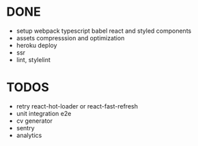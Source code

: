 # DONE

- setup webpack typescript babel react and styled components
- assets compresssion and optimization
- heroku deploy
- ssr
- lint, stylelint

# TODOS

- retry react-hot-loader or react-fast-refresh
- unit integration e2e
- cv generator
- sentry
- analytics
